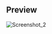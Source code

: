 ## Preview

![Screenshot_2](https://github.com/user-attachments/assets/19c302c0-825c-4737-8d87-ea61c18c9944)
